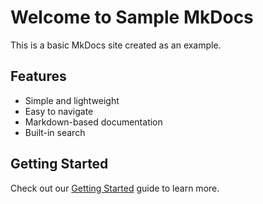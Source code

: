 # Welcome to Sample MkDocs

This is a basic MkDocs site created as an example.

## Features

- Simple and lightweight
- Easy to navigate
- Markdown-based documentation
- Built-in search

## Getting Started

Check out our [Getting Started](user-guide/getting-started.md) guide to learn more. 